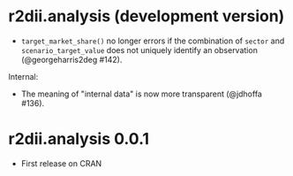 # r2dii.analysis (development version)

* `target_market_share()` no longer errors if the combination of `sector` and `scenario_target_value` does not uniquely identify an observation (@georgeharris2deg #142).

Internal:

* The meaning of "internal data" is now more transparent (@jdhoffa #136).

# r2dii.analysis 0.0.1

* First release on CRAN
